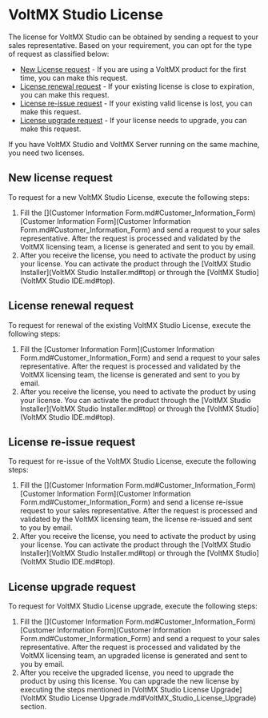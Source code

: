 ﻿

VoltMX Studio License
===================

The license for VoltMX Studio can be obtained by sending a request to your sales representative. Based on your requirement, you can opt for the type of request as classified below:

*   [New License request](#new-license-request) - If you are using a VoltMX product for the first time, you can make this request.
*   [License renewal request](#license-renewal-request) - If your existing license is close to expiration, you can make this request.
*   [License re-issue request](#license-re-issue-request) - If your existing valid license is lost, you can make this request.
*   [License upgrade request](#license-upgrade-request) - If your license needs to upgrade, you can make this request.

If you have VoltMX Studio and VoltMX Server running on the same machine, you need two licenses.

New license request
-------------------

To request for a new VoltMX Studio License, execute the following steps:

1.  Fill the [](Customer Information Form.md#Customer_Information_Form)[Customer Information Form](Customer Information Form.md#Customer_Information_Form) and send a request to your sales representative. After the request is processed and validated by the VoltMX licensing team, a license is generated and sent to you by email.
2.  After you receive the license, you need to activate the product by using your license. You can activate the product through the [VoltMX Studio Installer](VoltMX Studio Installer.md#top) or through the [VoltMX Studio](VoltMX Studio IDE.md#top).

License renewal request
-----------------------

To request for renewal of the existing VoltMX Studio License, execute the following steps:

1.  Fill the [Customer Information Form](Customer Information Form.md#Customer_Information_Form) and send a request to your sales representative. After the request is processed and validated by the VoltMX licensing team, the license is generated and sent to you by email.
2.  After you receive the license, you need to activate the product by using your license. You can activate the product through the [VoltMX Studio Installer](VoltMX Studio Installer.md#top) or through the [VoltMX Studio](VoltMX Studio IDE.md#top).

License re-issue request
------------------------

To request for re-issue of the VoltMX Studio License, execute the following steps:

1.  Fill the [](Customer Information Form.md#Customer_Information_Form)[Customer Information Form](Customer Information Form.md#Customer_Information_Form) and send a license re-issue request to your sales representative. After the request is processed and validated by the VoltMX licensing team, the license re-issued and sent to you by email.
2.  After you receive the license, you need to activate the product by using your license. You can activate the product through the [VoltMX Studio Installer](VoltMX Studio Installer.md#top) or through the [VoltMX Studio](VoltMX Studio IDE.md#top).

License upgrade request
-----------------------

To request for VoltMX Studio License upgrade, execute the following steps:

1.  Fill the [](Customer Information Form.md#Customer_Information_Form)[Customer Information Form](Customer Information Form.md#Customer_Information_Form) and send a request to your sales representative. After the request is processed and validated by the VoltMX licensing team, an upgraded license is generated and sent to you by email.
2.  After you receive the upgraded license, you need to upgrade the product by using this license. You can upgrade the new license by executing the steps mentioned in [VoltMX Studio License Upgrade](VoltMX Studio License Upgrade.md#VoltMX_Studio_License_Upgrade) section.
